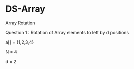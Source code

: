 # DS-Array

Array Rotation

Question 1 : Rotation of Array elements to left by d positions

a[] = {1,2,3,4}

N = 4

d = 2